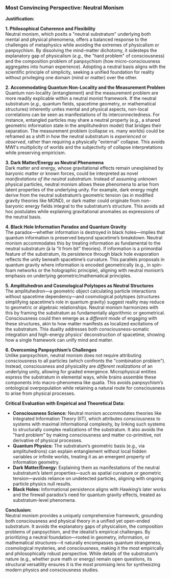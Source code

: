 ### Most Convincing Perspective: Neutral Monism

**Justification:**

**1. Philosophical Coherence and Flexibility**  
Neutral monism, which posits a "neutral substratum" underlying both mental and physical phenomena, offers a balanced response to the challenges of metaphysics while avoiding the extremes of physicalism or panpsychism. By dissolving the mind-matter dichotomy, it sidesteps the explanatory gap of physicalism (*e.g.,* the "hard problem" of consciousness) and the composition problem of panpsychism (how micro-consciousness aggregates into human experience). Adopting a neutral basis aligns with the scientific principle of simplicity, seeking a unified foundation for reality without privileging one domain (mind or matter) over the other.

**2. Accommodating Quantum Non-Locality and the Measurement Problem**  
Quantum non-locality (entanglement) and the measurement problem are more readily explicable within a neutral monist framework. If the neutral substratum (*e.g.,* quantum fields, spacetime geometry, or mathematical structures) inherently unites mental and physical aspects, non-local correlations can be seen as manifestations of its interconnectedness. For instance, entangled particles may share a neutral property (e.g., a shared geometric information state in the amplituhedron model) that bridges their separation. The measurement problem (collapse vs. many worlds) could be reframed as a shift in how the neutral substratum is *experienced* or *observed*, rather than requiring a physically "external" collapse. This avoids MWI's multiplicity of worlds and the subjectivity of collapse interpretations while preserving empiricism.

**3. Dark Matter/Energy as Neutral Phenomena**  
Dark matter and energy, whose gravitational effects remain unexplained by baryonic matter or known forces, could be interpreted as novel *manifestations of the neutral substratum*. Instead of assuming unknown physical particles, neutral monism allows these phenomena to arise from latent properties of the underlying unity. For example, dark energy might derive from the neutral substratum’s geometric tension (as in modified gravity theories like MOND), or dark matter could originate from non-baryonic energy fields integral to the substratum’s structure. This avoids ad hoc postulates while explaining gravitational anomalies as expressions of the neutral basis.

**4. Black Hole Information Paradox and Quantum Gravity**  
The paradox—whether information is destroyed in black holes—implies that quantum information is preserved beyond spacetime’s breakdown. Neutral monism accommodates this by treating information as fundamental to the neutral substratum (à la “it from bit” theories). If information is a primordial feature of the substratum, its persistence through black hole evaporation reflects the unity beneath spacetime’s curvature. This parallels proposals in quantum gravity where information is encoded geometrically (e.g., in spin-foam networks or the holographic principle), aligning with neutral monism’s emphasis on underlying geometric/mathematical principles.

**5. Amplituhedron and Cosmological Polytopes as Neutral Structures**  
The amplituhedron—a geometric object calculating particle interactions without spacetime dependency—and cosmological polytopes (structures simplifying spacetime’s role in quantum gravity) suggest reality may reduce to geometric or algebraic relationships. Neutral monism harmonizes with this by framing the substratum as fundamentally algorithmic or geometrical. Consciousness could then emerge as a *different mode* of engaging with these structures, akin to how matter manifests as localized excitations of the substratum. This duality addresses both consciousness-somatic integration and high-energy physics’ deconstruction of spacetime, showing how a single framework can unify mind and matter.

**6. Overcoming Panpsychism’s Challenges**  
Unlike panpsychism, neutral monism does not require attributing consciousness to all particles (which confronts the "combination problem"). Instead, consciousness and physicality are *different realizations* of an underlying unity, allowing for graded emergence. Microphysical entities express the substratum in elemental ways, while brains assemble these components into macro-phenomena like qualia. This avoids panpsychism’s ontological overpopulation while retaining a natural route for consciousness to arise from physical processes.

**Critical Evaluation with Empirical and Theoretical Data:**  

- **Consciousness Science:** Neutral monism accommodates theories like Integrated Information Theory (IIT), which attributes consciousness to systems with maximal informational complexity, by linking such systems to structurally complex realizations of the substratum. It also avoids the "hard problem" by making consciousness and matter co-primitive, not derivative of physical processes.  
- **Quantum Physics:** The substratum’s geometric basis (e.g., via amplituhedrons) can explain entanglement without local hidden variables or infinite worlds, treating it as an emergent property of information geometry.  
- **Dark Matter/Energy:** Explaining them as manifestations of the neutral substratum’s latent properties—such as spatial curvature or geometric tension—avoids reliance on undetected particles, aligning with ongoing particle physics null results.  
- **Black Holes:** Informational persistence aligns with Hawking’s later works and the firewall paradox’s need for quantum gravity effects, treated as substratum-level phenomena.  

**Conclusion:**  
Neutral monism provides a uniquely comprehensive framework, grounding both consciousness and physical theory in a unified yet open-ended substratum. It avoids the explanatory gaps of physicalism, the composition problems of panpsychism, and the idealist’s empirical challenges. By prioritizing a neutral foundation—rooted in geometry, information, or mathematical structures—it naturally encompasses quantum strangeness, cosmological mysteries, and consciousness, making it the most empirically and philosophically robust perspective. While details of the substratum’s nature (e.g., whether pure math or energy) remain open questions, its structural versatility ensures it is the most promising lens for synthesizing modern physics and consciousness studies.